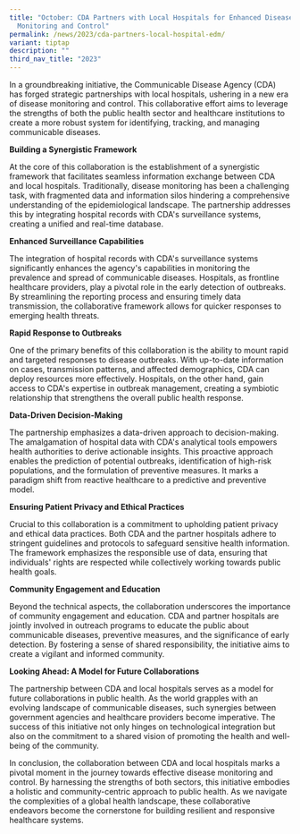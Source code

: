 ```yaml
---
title: "October: CDA Partners with Local Hospitals for Enhanced Disease
  Monitoring and Control"
permalink: /news/2023/cda-partners-local-hospital-edm/
variant: tiptap
description: ""
third_nav_title: "2023"
---
```

<p>In a groundbreaking initiative, the Communicable Disease Agency (CDA) has forged strategic partnerships with local hospitals, ushering in a new era of disease monitoring and control. This collaborative effort aims to leverage the strengths of both the public health sector and healthcare institutions to create a more robust system for identifying, tracking, and managing communicable diseases.</p><p><strong>Building a Synergistic Framework</strong></p><p>At the core of this collaboration is the establishment of a synergistic framework that facilitates seamless information exchange between CDA and local hospitals. Traditionally, disease monitoring has been a challenging task, with fragmented data and information silos hindering a comprehensive understanding of the epidemiological landscape. The partnership addresses this by integrating hospital records with CDA's surveillance systems, creating a unified and real-time database.</p><p><strong>Enhanced Surveillance Capabilities</strong></p><p>The integration of hospital records with CDA's surveillance systems significantly enhances the agency's capabilities in monitoring the prevalence and spread of communicable diseases. Hospitals, as frontline healthcare providers, play a pivotal role in the early detection of outbreaks. By streamlining the reporting process and ensuring timely data transmission, the collaborative framework allows for quicker responses to emerging health threats.</p><p><strong>Rapid Response to Outbreaks</strong></p><p>One of the primary benefits of this collaboration is the ability to mount rapid and targeted responses to disease outbreaks. With up-to-date information on cases, transmission patterns, and affected demographics, CDA can deploy resources more effectively. Hospitals, on the other hand, gain access to CDA's expertise in outbreak management, creating a symbiotic relationship that strengthens the overall public health response.</p><p><strong>Data-Driven Decision-Making</strong></p><p>The partnership emphasizes a data-driven approach to decision-making. The amalgamation of hospital data with CDA's analytical tools empowers health authorities to derive actionable insights. This proactive approach enables the prediction of potential outbreaks, identification of high-risk populations, and the formulation of preventive measures. It marks a paradigm shift from reactive healthcare to a predictive and preventive model.</p><p><strong>Ensuring Patient Privacy and Ethical Practices</strong></p><p>Crucial to this collaboration is a commitment to upholding patient privacy and ethical data practices. Both CDA and the partner hospitals adhere to stringent guidelines and protocols to safeguard sensitive health information. The framework emphasizes the responsible use of data, ensuring that individuals' rights are respected while collectively working towards public health goals.</p><p><strong>Community Engagement and Education</strong></p><p>Beyond the technical aspects, the collaboration underscores the importance of community engagement and education. CDA and partner hospitals are jointly involved in outreach programs to educate the public about communicable diseases, preventive measures, and the significance of early detection. By fostering a sense of shared responsibility, the initiative aims to create a vigilant and informed community.</p><p><strong>Looking Ahead: A Model for Future Collaborations</strong></p><p>The partnership between CDA and local hospitals serves as a model for future collaborations in public health. As the world grapples with an evolving landscape of communicable diseases, such synergies between government agencies and healthcare providers become imperative. The success of this initiative not only hinges on technological integration but also on the commitment to a shared vision of promoting the health and well-being of the community.</p><p>In conclusion, the collaboration between CDA and local hospitals marks a pivotal moment in the journey towards effective disease monitoring and control. By harnessing the strengths of both sectors, this initiative embodies a holistic and community-centric approach to public health. As we navigate the complexities of a global health landscape, these collaborative endeavors become the cornerstone for building resilient and responsive healthcare systems.</p><p></p>